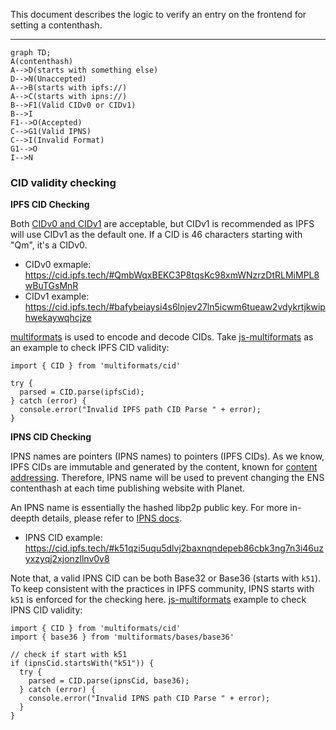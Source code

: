 This document describes the logic to verify an entry on the frontend for setting a contenthash.

---

```mermaid
graph TD;
A(contenthash)
A-->D(starts with something else)
D-->N(Unaccepted)
A-->B(starts with ipfs://)
A-->C(starts with ipns://)
B-->F1(Valid CIDv0 or CIDv1)
B-->I
F1-->O(Accepted)
C-->G1(Valid IPNS)
C-->I(Invalid Format)
G1-->O
I-->N
```

### CID validity checking

**IPFS CID Checking**

Both [CIDv0 and CIDv1](https://docs.ipfs.tech/concepts/content-addressing/#cid-versions) are acceptable, but CIDv1 is recommended as IPFS will use CIDv1 as the default one. If a CID is 46 characters starting with "Qm", it's a CIDv0.

- CIDv0 exmaple: https://cid.ipfs.tech/#QmbWqxBEKC3P8tqsKc98xmWNzrzDtRLMiMPL8wBuTGsMnR
- CIDv1 example: https://cid.ipfs.tech/#bafybeiaysi4s6lnjev27ln5icwm6tueaw2vdykrtjkwiphwekaywqhcjze

[multiformats](https://github.com/multiformats) is used to encode and decode CIDs. Take [js-multiformats](https://github.com/multiformats/js-multiformats) as an example to check IPFS CID validity:

```
import { CID } from 'multiformats/cid'

try {
  parsed = CID.parse(ipfsCid);
} catch (error) {
  console.error("Invalid IPFS path CID Parse " + error);
}
```

**IPNS CID Checking**

IPNS names are pointers (IPNS names) to pointers (IPFS CIDs). As we know, IPFS CIDs are immutable and generated by the content, known for [content addressing](https://docs.ipfs.tech/concepts/ipns/#mutability-in-ipfs). Therefore, IPNS name will be used to prevent changing the ENS contenthash at each time publishing website with Planet.

An IPNS name is essentially the hashed libp2p public key. For more in-deepth details, please refer to [IPNS docs](https://docs.ipfs.tech/concepts/ipns/#how-ipns-works).

- IPNS CID example: https://cid.ipfs.tech/#k51qzi5uqu5dlvj2baxnqndepeb86cbk3ng7n3i46uzyxzyqj2xjonzllnv0v8

Note that, a valid IPNS CID can be both Base32 or Base36 (starts with `k51`). To keep consistent with the practices in IPFS community, IPNS starts with `k51` is enforced for the checking here.
[js-multiformats](https://github.com/multiformats/js-multiformats) example to check IPNS CID validity:

```
import { CID } from 'multiformats/cid'
import { base36 } from 'multiformats/bases/base36'

// check if start with k51
if (ipnsCid.startsWith("k51")) {
  try {
    parsed = CID.parse(ipnsCid, base36);
  } catch (error) {
    console.error("Invalid IPNS path CID Parse " + error);
  }
}
```
